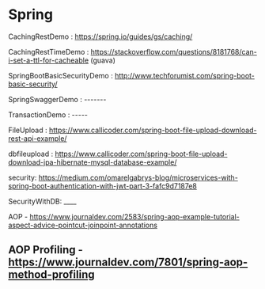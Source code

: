 # Spring
CachingRestDemo :  https://spring.io/guides/gs/caching/

CachingRestTimeDemo :  https://stackoverflow.com/questions/8181768/can-i-set-a-ttl-for-cacheable     (guava)

SpringBootBasicSecurityDemo : http://www.techforumist.com/spring-boot-basic-security/  

SpringSwaggerDemo : -------

TransactionDemo : -----

FileUpload :  https://www.callicoder.com/spring-boot-file-upload-download-rest-api-example/

dbfileupload : https://www.callicoder.com/spring-boot-file-upload-download-jpa-hibernate-mysql-database-example/

security: https://medium.com/omarelgabrys-blog/microservices-with-spring-boot-authentication-with-jwt-part-3-fafc9d7187e8

SecurityWithDB: ____

AOP - https://www.journaldev.com/2583/spring-aop-example-tutorial-aspect-advice-pointcut-joinpoint-annotations


AOP Profiling - https://www.journaldev.com/7801/spring-aop-method-profiling
---
